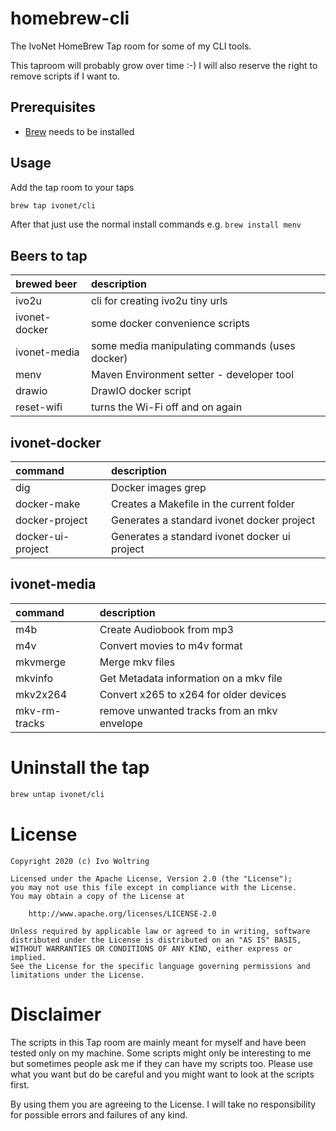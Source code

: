 # homebrew-cli

The IvoNet HomeBrew Tap room for some of my CLI tools.

This taproom will probably grow over time :-)
I will also reserve the right to remove scripts if I want to.

## Prerequisites

* [Brew](https://brew.sh) needs to be installed

## Usage

Add the tap room to your taps

```bash
brew tap ivonet/cli
```

After that just use the normal install commands
e.g. `brew install menv`


## Beers to tap

| brewed beer        | description                                              |
|:-------------------|:---------------------------------------------------------|
| ivo2u              | cli for creating ivo2u tiny urls                         |
| ivonet-docker      | some docker convenience scripts                          |
| ivonet-media       | some media manipulating commands (uses docker)           |
| menv               | Maven Environment setter - developer tool                |
| drawio             | DrawIO docker script                                     |
| reset-wifi         | turns the Wi-Fi off and on again                         |

## ivonet-docker

| command            | description                                              |
|:-------------------|:---------------------------------------------------------|
| dig                | Docker images grep                                       |
| docker-make        | Creates a Makefile in the current folder                 |
| docker-project     | Generates a standard ivonet docker project               |
| docker-ui-project  | Generates a standard ivonet docker ui project            |

## ivonet-media

| command            | description                                              |
|:-------------------|:---------------------------------------------------------|
| m4b                | Create Audiobook from mp3                                |
| m4v                | Convert movies to m4v format                             |
| mkvmerge           | Merge mkv files                                          |
| mkvinfo            | Get Metadata information on a mkv file                   |
| mkv2x264           | Convert x265 to x264 for older devices                   |
| mkv-rm-tracks      | remove unwanted tracks from an mkv envelope              |

# Uninstall the tap

```bash
brew untap ivonet/cli
```

# License

    Copyright 2020 (c) Ivo Woltring

    Licensed under the Apache License, Version 2.0 (the "License");
    you may not use this file except in compliance with the License.
    You may obtain a copy of the License at

        http://www.apache.org/licenses/LICENSE-2.0

    Unless required by applicable law or agreed to in writing, software
    distributed under the License is distributed on an "AS IS" BASIS,
    WITHOUT WARRANTIES OR CONDITIONS OF ANY KIND, either express or implied.
    See the License for the specific language governing permissions and
    limitations under the License.

# Disclaimer

The scripts in this Tap room are mainly meant for myself and have been tested only on my machine.
Some scripts might only be interesting to me but sometimes people ask me if they can have my
scripts too. Please use what you want but do be careful and you might want to look at the scripts first.

By using them you are agreeing to the License.
I will take no responsibility for possible errors and failures of any kind.

